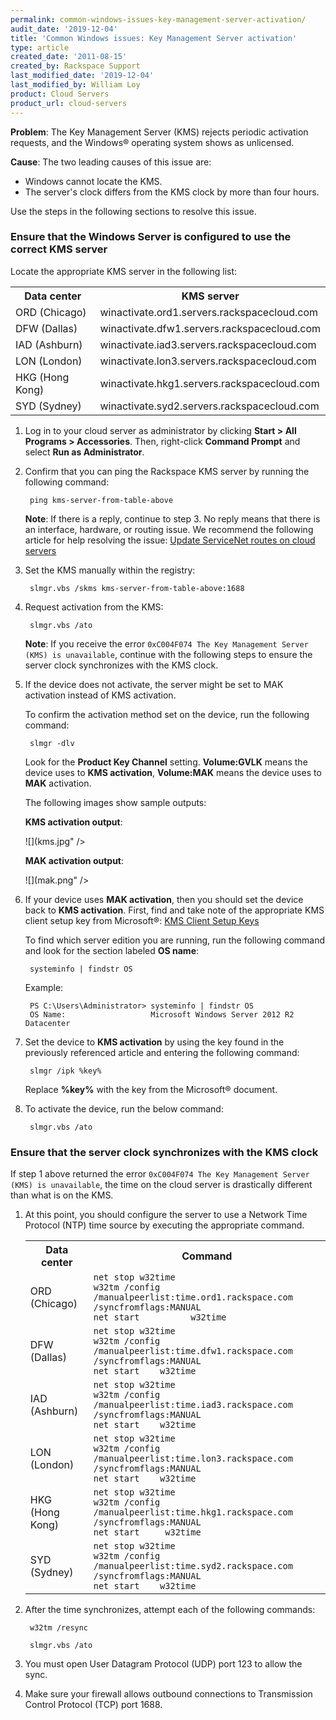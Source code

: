 ```yaml
---
permalink: common-windows-issues-key-management-server-activation/
audit_date: '2019-12-04'
title: 'Common Windows issues: Key Management Server activation'
type: article
created_date: '2011-08-15'
created_by: Rackspace Support
last_modified_date: '2019-12-04'
last_modified_by: William Loy
product: Cloud Servers
product_url: cloud-servers
---
```


**Problem**: The Key Management Server (KMS) rejects periodic activation requests,
and the Windows&reg; operating system shows as unlicensed.

**Cause**: The two leading causes of this issue are:

  - Windows cannot locate the KMS.
  - The server's clock differs from the KMS clock by more than four hours.

Use the steps in the following sections to resolve this issue.

### Ensure that the Windows Server is configured to use the correct KMS server

Locate the appropriate KMS server in the following list:

<table>
     <tr>
       <th>Data center</th>
       <th>KMS server</th>
     </tr>
     <tr>
       <td>ORD (Chicago)</td>
       <td>winactivate.ord1.servers.rackspacecloud.com</td>
     </tr>
     <tr>
       <td>DFW (Dallas)</td>
       <td>winactivate.dfw1.servers.rackspacecloud.com</td>
     </tr>
     <tr>
       <td>IAD (Ashburn)</td>
       <td>winactivate.iad3.servers.rackspacecloud.com</td>
     </tr>
     <tr>
       <td>LON (London)</td>
       <td>winactivate.lon3.servers.rackspacecloud.com</td>
     </tr>
     <tr>
       <td>HKG (Hong Kong)</td>
       <td>winactivate.hkg1.servers.rackspacecloud.com</td>
     </tr>
     <tr>
       <td>SYD (Sydney)</td>
       <td>winactivate.syd2.servers.rackspacecloud.com</td>
     </tr>
</table>

1. Log in to your cloud server as administrator by clicking
   **Start > All Programs > Accessories**. Then, right-click **Command
   Prompt** and select **Run as Administrator**.

2. Confirm that you can ping the Rackspace KMS server by running the following command:

        ping kms-server-from-table-above

   **Note**: If there is a reply, continue to step 3. No reply means that there
   is an interface, hardware, or routing issue. We recommend the following
   article for help resolving the issue: [Update ServiceNet routes on cloud
   servers](/support/how-to/updating-servicenet-routes-on-cloud-servers/)

3. Set the KMS manually within the registry:

        slmgr.vbs /skms kms-server-from-table-above:1688

4. Request activation from the KMS:

        slmgr.vbs /ato

   **Note**: If you receive the error ``0xC004F074 The Key Management Server (KMS) is unavailable``,
   continue with the following steps to ensure the server clock synchronizes with the KMS clock.

5. If the device does not activate, the server might be set to MAK activation instead of KMS activation.

    To confirm the activation method set on the device, run the following command:

        slmgr -dlv

    Look for the **Product Key Channel** setting. **Volume:GVLK** means the device uses to **KMS activation**, **Volume:MAK** means the device uses to **MAK** activation.

    The following images show sample outputs:

    **KMS activation output**:

     ![](kms.jpg" />

    **MAK activation output**:

     ![](mak.png" />

6. If your device uses **MAK activation**, then you should set the device back to **KMS activation**.
    First, find and take note of the appropriate KMS client setup key from Microsoft&reg;: [KMS Client Setup Keys](https://technet.microsoft.com/library/jj612867.aspx)

    To find which server edition you are running, run the following command and look for the section labeled **OS name**:

        systeminfo | findstr OS

    Example:

        PS C:\Users\Administrator> systeminfo | findstr OS
        OS Name:                   Microsoft Windows Server 2012 R2 Datacenter

7. Set the device to **KMS activation** by using the key found in the  previously referenced article and entering the following command:

        slmgr /ipk %key%

    Replace **%key%** with the key from the Microsoft&reg; document.

8. To activate the device, run the below command:

        slmgr.vbs /ato

### Ensure that the server clock synchronizes with the KMS clock

If step 1 above returned the error `0xC004F074 The Key Management Server (KMS) is unavailable`, the time on the cloud server is drastically different than what is on the KMS.

1. At this point, you should configure the server to use a Network Time Protocol (NTP) time source by executing the appropriate command.

     <table>
     <tr>
       <th>Data center</th>
       <th>Command</th>
     </tr>
     <tr>
       <td>ORD (Chicago)</td>
       <td><code>net stop w32time<br>w32tm /config /manualpeerlist:time.ord1.rackspace.com /syncfromflags:MANUAL<br>net start          w32time</code></td>
     </tr>
     <tr>
       <td>DFW (Dallas)</td>
       <td><code>net stop w32time<br>w32tm /config /manualpeerlist:time.dfw1.rackspace.com /syncfromflags:MANUAL <br>net start    w32time</code></td>
     </tr>
     <tr>
       <td>IAD (Ashburn)</td>
       <td><code>net stop w32time<br>w32tm /config /manualpeerlist:time.iad3.rackspace.com /syncfromflags:MANUAL <br>net start    w32time</code></td>
     </tr>
     <tr>
       <td>LON (London)</td>
       <td><code>net stop w32time<br>w32tm /config /manualpeerlist:time.lon3.rackspace.com /syncfromflags:MANUAL <br>net start    w32time</code></td>
     </tr>
     <tr>
       <td>HKG (Hong Kong)</td>
       <td><code>net stop w32time<br>w32tm /config /manualpeerlist:time.hkg1.rackspace.com /syncfromflags:MANUAL <br>net start     w32time</code></td>
     </tr>
     <tr>
       <td>SYD (Sydney)</td>
       <td><code>net stop w32time<br>w32tm /config /manualpeerlist:time.syd2.rackspace.com /syncfromflags:MANUAL <br>net start    w32time</code></td>
     </tr>
     </table>

2. After the time synchronizes, attempt each of the following commands:

        w32tm /resync

        slmgr.vbs /ato

3. You must open User Datagram Protocol (UDP) port 123 to allow the sync.

4. Make sure your firewall allows outbound connections to Transmission Control Protocol
(TCP) port 1688.
